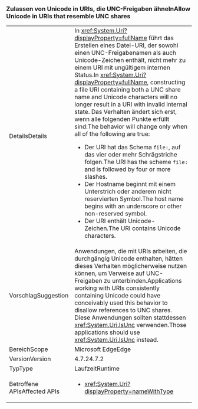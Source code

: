 ### <a name="allow-unicode-in-uris-that-resemble-unc-shares"></a><span data-ttu-id="a6ab4-101">Zulassen von Unicode in URIs, die UNC-Freigaben ähneln</span><span class="sxs-lookup"><span data-stu-id="a6ab4-101">Allow Unicode in URIs that resemble UNC shares</span></span>

|   |   |
|---|---|
|<span data-ttu-id="a6ab4-102">Details</span><span class="sxs-lookup"><span data-stu-id="a6ab4-102">Details</span></span>|<span data-ttu-id="a6ab4-103">In <xref:System.Uri?displayProperty=fullName> führt das Erstellen eines Datei-URI, der sowohl einen UNC-Freigabenamen als auch Unicode-Zeichen enthält, nicht mehr zu einem URI mit ungültigem internen Status.</span><span class="sxs-lookup"><span data-stu-id="a6ab4-103">In <xref:System.Uri?displayProperty=fullName>, constructing a file URI containing both a UNC share name and Unicode characters will no longer result in a URI with invalid internal state.</span></span> <span data-ttu-id="a6ab4-104">Das Verhalten ändert sich erst, wenn alle folgenden Punkte erfüllt sind:</span><span class="sxs-lookup"><span data-stu-id="a6ab4-104">The behavior will change only when all of the following are true:</span></span><ul><li><span data-ttu-id="a6ab4-105">Der URI hat das Schema <code>file:</code>, auf das vier oder mehr Schrägstriche folgen.</span><span class="sxs-lookup"><span data-stu-id="a6ab4-105">The URI has the scheme <code>file:</code> and is followed by four or more slashes.</span></span></li><li><span data-ttu-id="a6ab4-106">Der Hostname beginnt mit einem Unterstrich oder anderem nicht reservierten Symbol.</span><span class="sxs-lookup"><span data-stu-id="a6ab4-106">The host name begins with an underscore or other non-reserved symbol.</span></span></li><li><span data-ttu-id="a6ab4-107">Der URI enthält Unicode-Zeichen.</span><span class="sxs-lookup"><span data-stu-id="a6ab4-107">The URI contains Unicode characters.</span></span></li></ul>|
|<span data-ttu-id="a6ab4-108">Vorschlag</span><span class="sxs-lookup"><span data-stu-id="a6ab4-108">Suggestion</span></span>|<span data-ttu-id="a6ab4-109">Anwendungen, die mit URIs arbeiten, die durchgängig Unicode enthalten, hätten dieses Verhalten möglicherweise nutzen können, um Verweise auf UNC-Freigaben zu unterbinden.</span><span class="sxs-lookup"><span data-stu-id="a6ab4-109">Applications working with URIs consistently containing Unicode could have conceivably used this behavior to disallow references to UNC shares.</span></span> <span data-ttu-id="a6ab4-110">Diese Anwendungen sollten stattdessen <xref:System.Uri.IsUnc> verwenden.</span><span class="sxs-lookup"><span data-stu-id="a6ab4-110">Those applications should use <xref:System.Uri.IsUnc> instead.</span></span>|
|<span data-ttu-id="a6ab4-111">Bereich</span><span class="sxs-lookup"><span data-stu-id="a6ab4-111">Scope</span></span>|<span data-ttu-id="a6ab4-112">Microsoft Edge</span><span class="sxs-lookup"><span data-stu-id="a6ab4-112">Edge</span></span>|
|<span data-ttu-id="a6ab4-113">Version</span><span class="sxs-lookup"><span data-stu-id="a6ab4-113">Version</span></span>|<span data-ttu-id="a6ab4-114">4.7.2</span><span class="sxs-lookup"><span data-stu-id="a6ab4-114">4.7.2</span></span>|
|<span data-ttu-id="a6ab4-115">Typ</span><span class="sxs-lookup"><span data-stu-id="a6ab4-115">Type</span></span>|<span data-ttu-id="a6ab4-116">Laufzeit</span><span class="sxs-lookup"><span data-stu-id="a6ab4-116">Runtime</span></span>|
|<span data-ttu-id="a6ab4-117">Betroffene APIs</span><span class="sxs-lookup"><span data-stu-id="a6ab4-117">Affected APIs</span></span>|<ul><li><xref:System.Uri?displayProperty=nameWithType></li></ul>|

